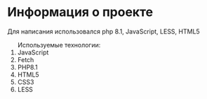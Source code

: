 <h1>Информация о проекте</h1>
<p>Для написания использовался php 8.1, JavaScript, LESS, HTML5</p>

<ol>
    Используемые технологии:
    <li>JavaScript</li>
    <li>Fetch</li>
    <li>PHP8.1</li>
    <li>HTML5</li>
    <li>CSS3</li>
    <li>LESS</li>
</ol>